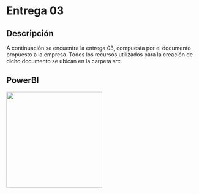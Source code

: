 # Entrega 03
## Descripción
A continuación se encuentra la entrega 03, compuesta por el documento propuesto a la empresa. Todos los recursos utilizados para la creación de dicho documento se ubican en la carpeta <i>src</i>.

## PowerBI
<a href="https://app.powerbi.com/reportEmbed?reportId=fdf884d0-1e52-44bb-b53e-d096a1ff3c4f&autoAuth=true&ctid=191368f4-d055-4f9c-a001-5dcab73d6e29&config=eyJjbHVzdGVyVXJsIjoiaHR0cHM6Ly93YWJpLXdlc3QtZXVyb3BlLWUtcHJpbWFyeS1yZWRpcmVjdC5hbmFseXNpcy53aW5kb3dzLm5ldC8ifQ%3D%3D"><img width="250" src="https://upload.wikimedia.org/wikipedia/commons/thumb/c/c9/Power_bi_logo_black.svg/1200px-Power_bi_logo_black.svg.png"></img></a>
